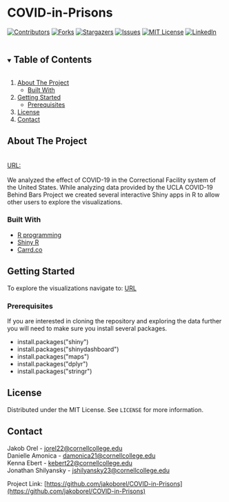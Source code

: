 # COVID-in-Prisons
<!-- PROJECT SHIELDS -->
<!--
*** I'm using markdown "reference style" links for readability.
*** Reference links are enclosed in brackets [ ] instead of parentheses ( ).
*** See the bottom of this document for the declaration of the reference variables
*** for contributors-url, forks-url, etc. This is an optional, concise syntax you may use.
*** https://www.markdownguide.org/basic-syntax/#reference-style-links
-->
[![Contributors][contributors-shield]][contributors-url]
[![Forks][forks-shield]][forks-url]
[![Stargazers][stars-shield]][stars-url]
[![Issues][issues-shield]][issues-url]
[![MIT License][license-shield]][license-url]
[![LinkedIn][linkedin-shield]][linkedin-url]




<!-- TABLE OF CONTENTS -->
<details open="open">
  <summary><h2 style="display: inline-block">Table of Contents</h2></summary>
  <ol>
    <li>
      <a href="#about-the-project">About The Project</a>
      <ul>
        <li><a href="#built-with">Built With</a></li>
      </ul>
    </li>
    <li>
      <a href="#getting-started">Getting Started</a>
      <ul>
        <li><a href="#prerequisites">Prerequisites</a></li>
      </ul>
    </li>
    <li><a href="#license">License</a></li>
    <li><a href="#contact">Contact</a></li>
  </ol>
</details>



<!-- ABOUT THE PROJECT -->
## About The Project
\
[URL:]()
\
\
We analyzed the effect of COVID-19 in the Correctional Facility system of the United States. While analyzing data provided by the UCLA COVID-19 Behind Bars Project we created several interactive Shiny apps in R to allow other users to explore the visualizations. 


### Built With

* [R programming](https://www.r-project.org/about.html)
* [Shiny R](https://shiny.rstudio.com/)
* [Carrd.co](https://carrd.co/)



<!-- GETTING STARTED -->
## Getting Started

To explore the visualizations navigate to: [URL]()

### Prerequisites

If you are interested in cloning the repository and exploring the data further you will need to make sure you install several packages.
* install.packages("shiny")
* install.packages("shinydashboard")
* install.packages("maps")
* install.packages("dplyr")
* install.packages("stringr")


<!-- LICENSE -->
## License

Distributed under the MIT License. See `LICENSE` for more information.



<!-- CONTACT -->
## Contact

Jakob Orel - jorel22@cornellcollege.edu
\
Danielle Amonica - damonica21@cornellcollege.edu
\
Kenna Ebert - kebert22@cornellcollege.edu
\
Jonathan Shilyansky - jshilyansky23@cornellcollege.edu

Project Link: [https://github.com/jakoborel/COVID-in-Prisons](https://github.com/jakoborel/COVID-in-Prisons)





<!-- MARKDOWN LINKS & IMAGES -->
<!-- https://www.markdownguide.org/basic-syntax/#reference-style-links -->
[contributors-shield]: https://img.shields.io/github/contributors/jakoborel/COVID-in-Prisons.svg?style=for-the-badge
[contributors-url]: https://github.com/jakoborel/COVID-in-Prisons/graphs/contributors
[forks-shield]: https://img.shields.io/github/forks/jakoborel/COVID-in-Prisons.svg?style=for-the-badge
[forks-url]: https://github.com/jakoborel/COVID-in-Prisons/network/members
[stars-shield]: https://img.shields.io/github/stars/jakoborel/COVID-in-Prisons.svg?style=for-the-badge
[stars-url]: https://github.com/jakoborel/COVID-in-Prisons/stargazers
[issues-shield]: https://img.shields.io/github/issues/jakoborel/COVID-in-Prisons.svg?style=for-the-badge
[issues-url]: https://github.com/jakoborel/COVID-in-Prisons/issues
[license-shield]: https://img.shields.io/github/license/jakoborel/COVID-in-Prisons.svg?style=for-the-badge
[license-url]: https://github.com/jakoborel/COVID-in-Prisons/blob/master/LICENSE.txt
[linkedin-shield]: https://img.shields.io/badge/-LinkedIn-black.svg?style=for-the-badge&logo=linkedin&colorB=555
[linkedin-url]: https://linkedin.com/in/jakob-orel
